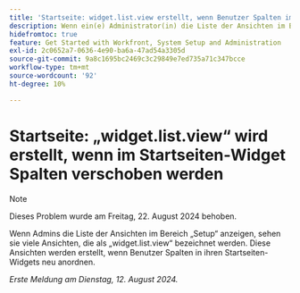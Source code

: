 ```yaml
---
title: 'Startseite: widget.list.view erstellt, wenn Benutzer Spalten im Startseiten-Widget verschieben'
description: Wenn ein(e) Administrator(in) die Liste der Ansichten im Bereich Setup anzeigt, werden viele Ansichten namens widget.list.view angezeigt. Diese Ansichten werden erstellt, wenn Benutzer Spalten in ihren Startseiten-Widgets neu anordnen.
hidefromtoc: true
feature: Get Started with Workfront, System Setup and Administration
exl-id: 2c0652a7-0636-4e90-ba6a-47ad54a3305d
source-git-commit: 9a8c1695bc2469c3c29849e7ed735a71c347bcce
workflow-type: tm+mt
source-wordcount: '92'
ht-degree: 10%

---
```


# Startseite: „widget.list.view“ wird erstellt, wenn im Startseiten-Widget Spalten verschoben werden

>[!NOTE]
>
>Dieses Problem wurde am Freitag, 22. August 2024 behoben.

Wenn Admins die Liste der Ansichten im Bereich „Setup“ anzeigen, sehen sie viele Ansichten, die als „widget.list.view“ bezeichnet werden. Diese Ansichten werden erstellt, wenn Benutzer Spalten in ihren Startseiten-Widgets neu anordnen.

_Erste Meldung am Dienstag, 12. August 2024._
